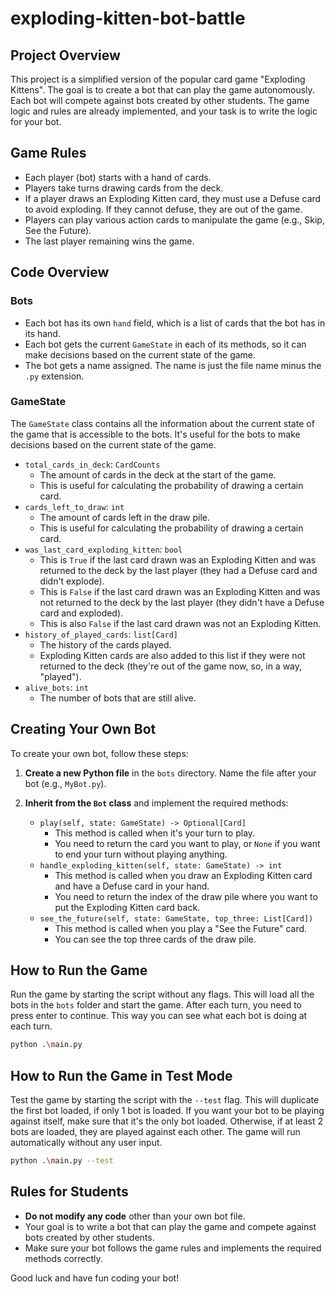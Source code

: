 # exploding-kitten-bot-battle

## Project Overview

This project is a simplified version of the popular card game "Exploding Kittens". The goal is to create a bot that can play the game autonomously. Each bot will compete against bots created by other students. The game logic and rules are already implemented, and your task is to write the logic for your bot.

## Game Rules

- Each player (bot) starts with a hand of cards.
- Players take turns drawing cards from the deck.
- If a player draws an Exploding Kitten card, they must use a Defuse card to avoid exploding. If they cannot defuse, they are out of the game.
- Players can play various action cards to manipulate the game (e.g., Skip, See the Future).
- The last player remaining wins the game.

## Code Overview

### Bots

- Each bot has its own `hand` field, which is a list of cards that the bot has in its hand.
- Each bot gets the current `GameState` in each of its methods, so it can make decisions based on the current state of the game.
- The bot gets a name assigned. The name is just the file name minus the `.py` extension.

### GameState

The `GameState` class contains all the information about the current state of the game that is accessible to the bots. It's useful for the bots to make decisions based on the current state of the game.

- `total_cards_in_deck`: `CardCounts`
  - The amount of cards in the deck at the start of the game.
  - This is useful for calculating the probability of drawing a certain card.
- `cards_left_to_draw`: `int`
  - The amount of cards left in the draw pile.
  - This is useful for calculating the probability of drawing a certain card.
- `was_last_card_exploding_kitten`: `bool`
  - This is `True` if the last card drawn was an Exploding Kitten and was returned to the deck by the last player (they had a Defuse card and didn't explode).
  - This is `False` if the last card drawn was an Exploding Kitten and was not returned to the deck by the last player (they didn't have a Defuse card and exploded).
  - This is also `False` if the last card drawn was not an Exploding Kitten.
- `history_of_played_cards`: `list[Card]`
  - The history of the cards played.
  - Exploding Kitten cards are also added to this list if they were not returned to the deck (they're out of the game now, so, in a way, "played").
- `alive_bots`: `int`
  - The number of bots that are still alive.

## Creating Your Own Bot

To create your own bot, follow these steps:

1. **Create a new Python file** in the `bots` directory. Name the file after your bot (e.g., `MyBot.py`).

2. **Inherit from the `Bot` class** and implement the required methods:
   - `play(self, state: GameState) -> Optional[Card]`
     - This method is called when it's your turn to play.
     - You need to return the card you want to play, or `None` if you want to end your turn without playing anything.
   - `handle_exploding_kitten(self, state: GameState) -> int`
     - This method is called when you draw an Exploding Kitten card and have a Defuse card in your hand.
     - You need to return the index of the draw pile where you want to put the Exploding Kitten card back.
   - `see_the_future(self, state: GameState, top_three: List[Card])`
     - This method is called when you play a "See the Future" card.
     - You can see the top three cards of the draw pile.

## How to Run the Game

Run the game by starting the script without any flags. This will load all the bots in the `bots` folder and start the game. 
After each turn, you need to press enter to continue. This way you can see what each bot is doing at each turn.

```sh
python .\main.py
```

## How to Run the Game in Test Mode

Test the game by starting the script with the `--test` flag. This will duplicate the first bot loaded, if only 1 bot is loaded.
If you want your bot to be playing against itself, make sure that it's the only bot loaded.
Otherwise, if at least 2 bots are loaded, they are played against each other. The game will run automatically without any user input.

```sh
python .\main.py --test
```

## Rules for Students

- **Do not modify any code** other than your own bot file.
- Your goal is to write a bot that can play the game and compete against bots created by other students.
- Make sure your bot follows the game rules and implements the required methods correctly.

Good luck and have fun coding your bot!